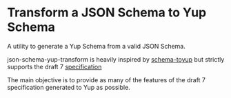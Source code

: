 # Transform a JSON Schema to Yup Schema

A utility to generate a Yup Schema from a valid JSON Schema.

json-schema-yup-transform is heavily inspired by [schema-toyup](https://github.com/kristianmandrup/schema-to-yup) but strictly supports the draft 7 [specification](https://json-schema.org/draft/2019-09/release-notes.html)

The main objective is to provide as many of the features of the draft 7 specification generated to Yup as possible.
